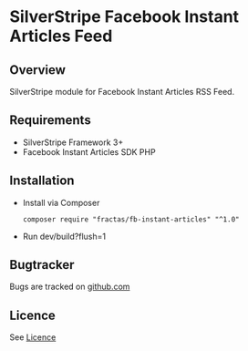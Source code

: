 # SilverStripe Facebook Instant Articles Feed

## Overview
SilverStripe module for Facebook Instant Articles RSS Feed.

## Requirements
- SilverStripe Framework 3+
- Facebook Instant Articles SDK PHP

## Installation
- Install via Composer
  ```
  composer require "fractas/fb-instant-articles" "^1.0"
  ```
- Run dev/build?flush=1


## Bugtracker

Bugs are tracked on [github.com](https://github.com/fractaslabs/silverstripe-fb-instant-articles/issues)

## Licence

See [Licence](https://github.com/fractaslabs/silverstripe-fb-instant-articles/blob/master/LICENSE)
